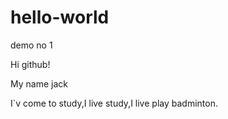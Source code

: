 # hello-world
demo no 1

Hi github!

My name jack

I`v  come to study,I live study,I live play badminton.
